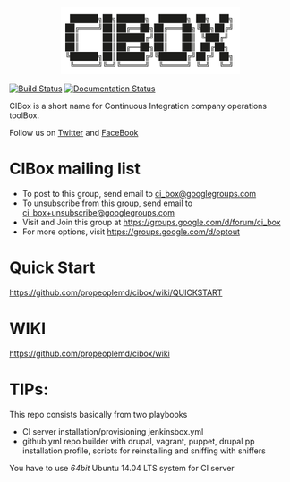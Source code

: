 <p align="center"><img src="docs/images/cibox-logo.png" alt="CIBox Logo" /></p>

[![Build Status](https://travis-ci.org/propeoplemd/cibox.svg?branch=master)](https://travis-ci.org/propeoplemd/cibox)
[![Documentation Status](https://readthedocs.org/projects/cibox/badge/?version=latest)](http://cibox.readthedocs.org/en/latest/?badge=latest)

CIBox is a short name for Continuous Integration company operations toolBox. 

Follow us on [Twitter](https://twitter.com/cibox_tools) and [FaceBook](https://www.facebook.com/CIBox-178038095885249/)

CIBox mailing list
=====

- To post to this group, send email to ci_box@googlegroups.com
- To unsubscribe from this group, send email to ci_box+unsubscribe@googlegroups.com
- Visit and Join this group at https://groups.google.com/d/forum/ci_box
- For more options, visit https://groups.google.com/d/optout

Quick Start
=====
https://github.com/propeoplemd/cibox/wiki/QUICKSTART

WIKI
=====
https://github.com/propeoplemd/cibox/wiki

TIPs:
=====

This repo consists basically from two playbooks
- CI server installation/provisioning jenkinsbox.yml
- github.yml repo builder with drupal, vagrant, puppet, drupal pp installation profile, scripts for reinstalling and sniffing with sniffers

You have to use *64bit* Ubuntu 14.04 LTS system for CI server
